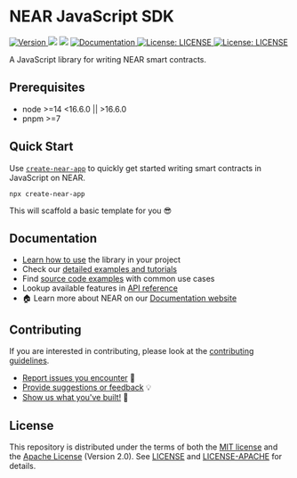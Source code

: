 # NEAR JavaScript SDK

<p>
  <a href="https://www.npmjs.com/package/near-sdk-js" target="_blank">
    <img alt="Version" src="https://img.shields.io/npm/v/near-sdk-js.svg">
  </a>
  <img src="https://img.shields.io/badge/node-%3E%3D14%20%3C16.6.0%20%7C%7C%20%3E16.6.0-blue.svg" />
  <img src="https://img.shields.io/badge/pnpm-%3E%3D7-blue.svg" />
  <a href="https://docs.near.org/sdk/js/introduction" target="_blank">
    <img alt="Documentation" src="https://img.shields.io/badge/documentation-yes-brightgreen.svg" />
  </a>
  <a href="https://github.com/near/near-sdk-js/blob/develop/LICENSE" target="_blank">
    <img alt="License: LICENSE" src="https://img.shields.io/badge/License-MIT-yellow.svg" />
  </a>
  <a href="https://github.com/near/near-sdk-js/blob/develop/LICENSE-APACHE" target="_blank">
    <img alt="License: LICENSE" src="https://img.shields.io/badge/License-Apache-yellow.svg" />
  </a>
</p>

A JavaScript library for writing NEAR smart contracts.

## Prerequisites

- node >=14 <16.6.0 || >16.6.0
- pnpm >=7

## Quick Start

Use [`create-near-app`](https://github.com/near/create-near-app) to quickly get started writing smart contracts in JavaScript on NEAR.

    npx create-near-app

This will scaffold a basic template for you 😎

## Documentation

- [Learn how to use](https://docs.near.org/sdk/js/introduction) the library in your project
- Check our [detailed examples and tutorials](https://docs.near.org/tutorials/welcome)
- Find [source code examples](./examples) with common use cases
- Lookup available features in [API reference](https://near.github.io/near-sdk-js/)
- 🏠 Learn more about NEAR on our [Documentation website](https://docs.near.org/)

## Contributing

If you are interested in contributing, please look at the [contributing guidelines](CONTRIBUTING.md).

 - [Report issues you encounter](https://github.com/near/near-sdk-js/issues) 🐞
 - [Provide suggestions or feedback](https://github.com/near/near-sdk-js/discussions) 💡
 - [Show us what you've built!](https://github.com/near/near-sdk-js/discussions/categories/show-and-tell) 💪

## License

This repository is distributed under the terms of both the [MIT license](https://github.com/near/near-sdk-js/blob/develop/LICENSE) and the [Apache License](https://github.com/near/near-sdk-js/blob/develop/LICENSE-APACHE) (Version 2.0).
See [LICENSE](LICENSE) and [LICENSE-APACHE](LICENSE-APACHE) for details.
